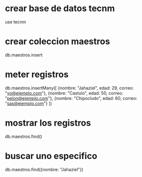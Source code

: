 # crear base de datos tecnm
use tecnm

# crear coleccion maestros
db.maestros.insert

# meter registros
db.maestros.insertMany([
    {nombre: "Jahaziel", edad: 29, correo: "yo@ejemplo.com"},
    {nombre: "Castulo", edad: 50, correo: "pelon@ejemplo.com"},
    {nombre: "Chipocludo", edad: 60, correo: "sas@ejemplo.com"}
])

# mostrar los registros
db.maestros.find()

# buscar uno especifico
db.maestros.find({nombre: "Jahaziel"})